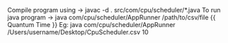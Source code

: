 Compile program using ->
javac -d . src/com/cpu/scheduler/*.java
To run java program ->
java com/cpu/scheduler/AppRunner /path/to/csv/file {{ Quantum Time }}
Eg: java com/cpu/scheduler/AppRunner /Users/username/Desktop/CpuScheduler.csv 10